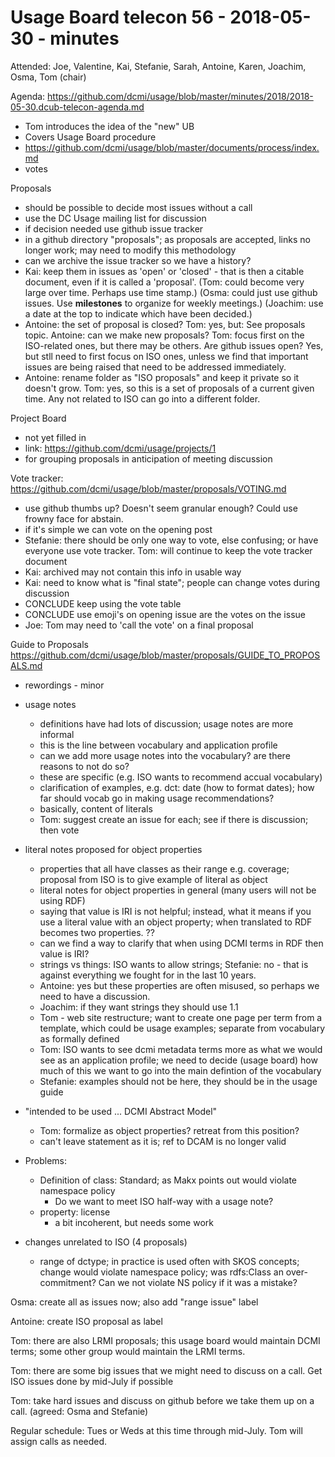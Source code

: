 # Usage Board telecon 56 - 2018-05-30 - minutes

Attended: Joe, Valentine, Kai, Stefanie, Sarah, Antoine, Karen, Joachim, Osma, Tom (chair)

Agenda: https://github.com/dcmi/usage/blob/master/minutes/2018/2018-05-30.dcub-telecon-agenda.md

- Tom introduces the idea of the "new" UB
- Covers Usage Board procedure
- https://github.com/dcmi/usage/blob/master/documents/process/index.md
- votes

Proposals
- should be possible to decide most issues without a call
- use the DC Usage mailing list for discussion
- if decision needed use github issue tracker
- in a github directory "proposals"; as proposals are accepted, links  no
  longer work; may need to modify this methodology
- can we archive the issue tracker so we have a history?
- Kai: keep them in issues as 'open' or 'closed' - that is then a citable
  document, even if it is called a 'proposal'. (Tom: could become very large
  over time. Perhaps use time stamp.) (Osma: could just use github issues. Use
  **milestones** to organize for weekly meetings.) (Joachim: use a date at the
  top to indicate which have been decided.)
- Antoine: the set of proposal is closed? Tom: yes, but: See proposals topic.
  Antoine: can we make new proposals? Tom: focus first on the ISO-related ones,
  but there may be others. Are github issues open? Yes, but stll need to first
  focus on ISO ones, unless we find that important issues are being raised that
  need to be addressed immediately. 
- Antoine: rename folder as "ISO proposals" and keep it private so it doesn't
  grow. Tom: yes, so this is a set of proposals of a current given time. Any
  not related to ISO can go into a different folder.

Project Board
- not yet filled in
- link: https://github.com/dcmi/usage/projects/1
- for grouping proposals in anticipation of meeting discussion

Vote tracker: https://github.com/dcmi/usage/blob/master/proposals/VOTING.md
- use github thumbs up? Doesn't seem granular enough? Could use frowny face for
  abstain.
- if it's simple we can vote on the opening post
- Stefanie: there should be only one way to vote, else confusing; or have
  everyone use vote tracker. Tom: will continue to keep the vote tracker
  document
- Kai: archived may not contain this info in usable way
- Kai: need to know what is "final state"; people can change votes during
  discussion
- CONCLUDE keep using the vote table
- CONCLUDE use emoji's on opening issue are the votes on the issue
- Joe: Tom may need to 'call the vote' on a final proposal

Guide to Proposals
https://github.com/dcmi/usage/blob/master/proposals/GUIDE_TO_PROPOSALS.md

- rewordings - minor
- usage notes
    - definitions have had lots of discussion; usage notes are more informal
    - this is the line between vocabulary and application profile
    - can we add more usage notes into the vocabulary? are there reasons to not
      do so?
    - these are specific (e.g. ISO wants to recommend accual vocabulary)
    - clarification of examples, e.g. dct: date (how to format dates); how far
      should vocab go in making usage recommendations? 
    - basically, content of literals
    - Tom: suggest create an issue for each; see if there is discussion; then
      vote
- literal notes proposed for object properties
    - properties that all have classes as their range e.g. coverage; proposal
      from ISO is to give example of literal as object
    - literal notes for object properties in general (many users will not be
      using RDF)
    - saying that value is IRI is not helpful; instead, what it means if you
      use a literal value with an object property; when translated to RDF
      becomes two properties. ?? 
    - can we find a way to clarify that when using DCMI terms in RDF then value
      is IRI?
    - strings vs things: ISO wants to allow strings; Stefanie: no - that is
      against everything we fought for in the last 10 years.
    - Antoine: yes but these properties are often misused, so perhaps we need
      to have a discussion.
    - Joachim: if they want strings they should use 1.1
    - Tom - web site restructure; want to create one page per term from a
      template, which could be usage examples; separate from vocabulary as
      formally defined
    - Tom: ISO wants to see dcmi metadata terms more as what we would see as an
      application profile; we need to decide (usage board) how much of this we
      want to go into the main defintion of the vocabulary
    - Stefanie: examples should not be here, they should be in the usage guide

- "intended to be used ... DCMI Abstract Model"
    - Tom: formalize as object properties? retreat from this position?
    - can't leave statement as it is; ref to DCAM is no longer valid

- Problems:
    - Definition of class: Standard; as Makx points out would violate namespace
      policy
        - Do we want to meet ISO half-way with a usage note?
    - property: license
        - a bit incoherent, but needs some work
    
- changes unrelated to ISO (4 proposals)
    - range of dctype; in practice is used often with SKOS concepts; change
      would violate namespace policy; was rdfs:Class an over-commitment? Can we
      not violate NS policy if it was a mistake?

Osma: create all as issues now; also add "range issue" label

Antoine: create ISO proposal as label

Tom: there are also LRMI proposals; this usage board would maintain DCMI terms;
some other group would maintain the LRMI terms.
    
Tom: there are some big issues that we might need to discuss on a call.  Get
ISO issues done by mid-July if possible

Tom: take hard issues and discuss on github before we take them up on a call.
(agreed: Osma and Stefanie)

Regular schedule: Tues or Weds at this time through mid-July. Tom will
assign calls as needed.

